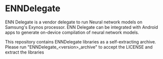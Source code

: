 # ENNDelegate


ENN Delegate is a vendor delegate to run Neural network models on Samsung's Exynos processor.
ENN Delegate can be integrated with Android apps to generate on-device compilation of neural network models.

This repository contains ENNDelegate libraries as a self-extracting archive.
Please run "ENNDelegate\_\<version\>\_archive" to accept the LICENSE and extract the libraries
